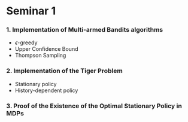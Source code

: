 # Seminar 1

### 1. Implementation of Multi-armed Bandits algorithms
* $\epsilon$-greedy
* Upper Confidence Bound
* Thompson Sampling

### 2. Implementation of the Tiger Problem
* Stationary policy
* History-dependent policy

### 3. Proof of the Existence of the Optimal Stationary Policy in MDPs
